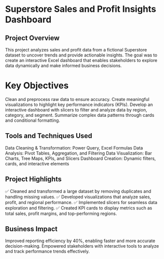 # Superstore Sales and Profit Insights Dashboard

## Project Overview
This project analyzes sales and profit data from a fictional Superstore dataset to uncover trends and provide actionable insights. The goal was to create an interactive Excel dashboard that enables stakeholders to explore data dynamically and make informed business decisions.

# Key Objectives
Clean and preprocess raw data to ensure accuracy.
Create meaningful visualizations to highlight key performance indicators (KPIs).
Develop an interactive dashboard with slicers to filter and analyze data by region, category, and segment.
Summarize complex data patterns through cards and conditional formatting.

## Tools and Techniques Used
Data Cleaning & Transformation: Power Query, Excel Formulas
Data Analysis: Pivot Tables, Aggregation, and Filtering
Data Visualization: Bar Charts, Tree Maps, KPIs, and Slicers
Dashboard Creation: Dynamic filters, cards, and interactive elements

## Project Highlights
✅ Cleaned and transformed a large dataset by removing duplicates and handling missing values.
✅ Developed visualizations that analyze sales, profit, and regional performance.
✅ Implemented slicers for seamless data exploration and filtering.
✅ Created KPI cards to display metrics such as total sales, profit margins, and top-performing regions.

## Business Impact
Improved reporting efficiency by 40%, enabling faster and more accurate decision-making.
Empowered stakeholders with interactive tools to analyze and track performance trends effectively.
